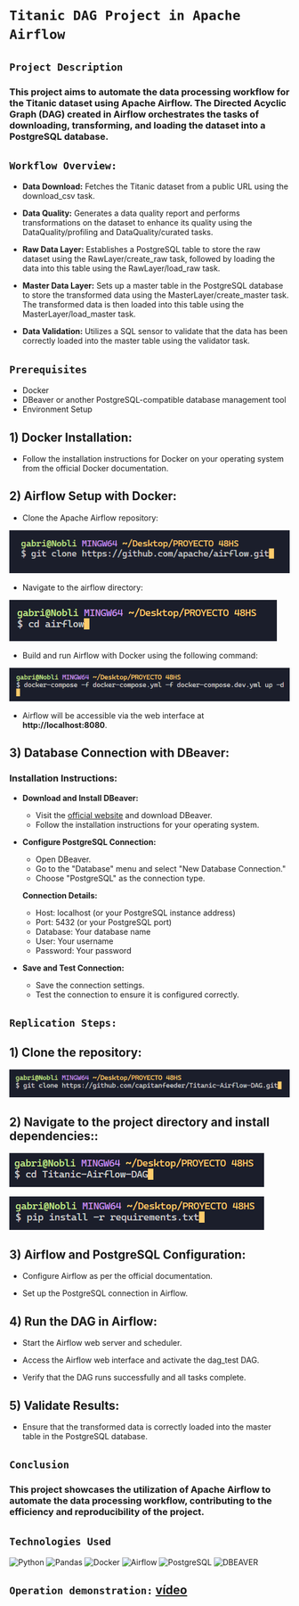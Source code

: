 # **`Titanic DAG Project in Apache Airflow`**

## **`Project Description`**

### This project aims to automate the data processing workflow for the Titanic dataset using Apache Airflow. The Directed Acyclic Graph (DAG) created in Airflow orchestrates the tasks of downloading, transforming, and loading the dataset into a PostgreSQL database.

## **`Workflow Overview:`**
- **Data Download:** Fetches the Titanic dataset from a public URL using the download_csv task.

- **Data Quality:** Generates a data quality report and performs transformations on the dataset to enhance its quality using the DataQuality/profiling and DataQuality/curated tasks.

- **Raw Data Layer:** Establishes a PostgreSQL table to store the raw dataset using the RawLayer/create_raw task, followed by loading the data into this table using the RawLayer/load_raw task.

- **Master Data Layer:** Sets up a master table in the PostgreSQL database to store the transformed data using the MasterLayer/create_master task. The transformed data is then loaded into this table using the MasterLayer/load_master task.

- **Data Validation:** Utilizes a SQL sensor to validate that the data has been correctly loaded into the master table using the validator task.

## **`Prerequisites`**
- Docker
- DBeaver or another PostgreSQL-compatible database management tool
- Environment Setup

## **1) Docker Installation:**

- Follow the installation instructions for Docker on your operating system from the official Docker documentation.

## **2) Airflow Setup with Docker:**

- Clone the Apache Airflow repository:

![image](images/1.png)

- Navigate to the airflow directory:

![image](images/2.png)

- Build and run Airflow with Docker using the following command:

![image](images/3.png)

- Airflow will be accessible via the web interface at **http://localhost:8080**.

## **3) Database Connection with DBeaver:**

### **Installation Instructions:**

- **Download and Install DBeaver:**
    - Visit the [official website](https://dbeaver.io/) and download DBeaver.
    - Follow the installation instructions for your operating system.

- **Configure PostgreSQL Connection:**
    - Open DBeaver.
    - Go to the "Database" menu and select "New Database Connection."
    - Choose "PostgreSQL" as the connection type.

    **Connection Details:**
    - Host: localhost (or your PostgreSQL instance address)
    - Port: 5432 (or your PostgreSQL port)
    - Database: Your database name
    - User: Your username
    - Password: Your password

- **Save and Test Connection:**
    - Save the connection settings.
    - Test the connection to ensure it is configured correctly.


## **`Replication Steps:`**

## **1) Clone the repository:**

![image](images/4.png)

## **2) Navigate to the project directory and install dependencies::**

![image](images/5.png)

![image](images/6.png)

## **3) Airflow and PostgreSQL Configuration:**

- Configure Airflow as per the official documentation.

- Set up the PostgreSQL connection in Airflow.

## **4) Run the DAG in Airflow:**

- Start the Airflow web server and scheduler.

- Access the Airflow web interface and activate the dag_test DAG.

- Verify that the DAG runs successfully and all tasks complete.

## **5) Validate Results:**

- Ensure that the transformed data is correctly loaded into the master table in the PostgreSQL database.

## **`Conclusion`**

### This project showcases the utilization of Apache Airflow to automate the data processing workflow, contributing to the efficiency and reproducibility of the project.

## `Technologies Used`

![Python](https://img.shields.io/badge/Python-black?style=flat&logo=python)
![Pandas](https://img.shields.io/badge/Pandas-black?style=flat&logo=pandas)
![Docker](https://img.shields.io/badge/Docker-black?style=flat&logo=docker)
![Airflow](https://img.shields.io/badge/Airflow-black?style=flat&logo=apache%20airflow)
![PostgreSQL](https://img.shields.io/badge/PostgreSQL-black?style=flat&logo=postgresql)
![DBEAVER](https://img.shields.io/badge/DBEAVER-black?style=flat&logo=apache%20dbeaver)

## **`Operation demonstration:`** [vídeo](https://www.youtube.com/watch?v=xbXJeMXNE6U)